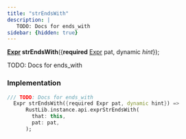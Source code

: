 ```yaml
---
title: "strEndsWith"
description: |
   TODO: Docs for ends_with
sidebar: {hidden: true}
---
```

<span class="dart-code"><strong>[Expr] strEndsWith</strong>({<span class="nobr"><strong>required</strong> [Expr] pat</span>, <span class="nobr">dynamic <i>hint</i></span>});</span>

 TODO: Docs for ends_with
### Implementation
```dart
/// TODO: Docs for ends_with
  Expr strEndsWith({required Expr pat, dynamic hint}) =>
      RustLib.instance.api.exprStrEndsWith(
        that: this,
        pat: pat,
      );
```

[Expr]: /reference/classes/expr/